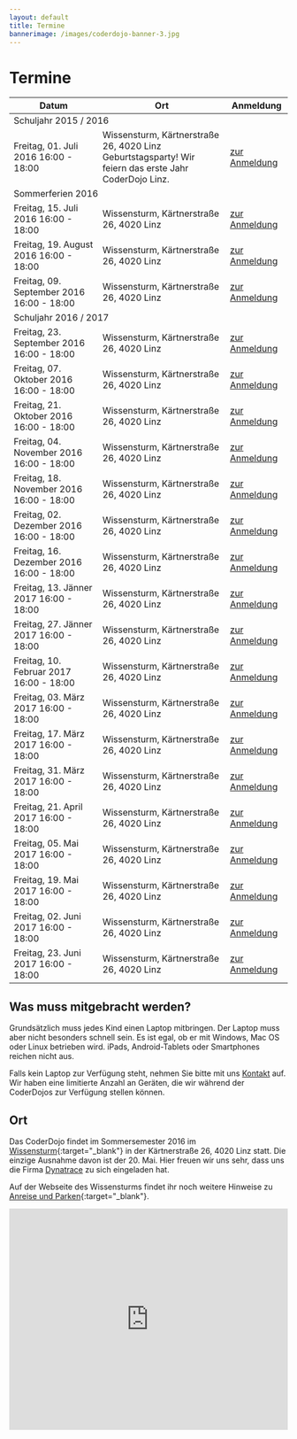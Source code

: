 ```yaml
---
layout: default
title: Termine
bannerimage: /images/coderdojo-banner-3.jpg
---
```


# Termine

<table class="table">
  <thead>
    <tr>
      <th>Datum</th>
	  <th>Ort</th>
      <th>Anmeldung</th>
    </tr>
  </thead>
  <tbody>
      <tr class="subtitle">
          <td colspan="3">Schuljahr 2015 / 2016</td>
      </tr>
	<tr>
	  <td>Freitag, 01. Juli 2016 16:00 - 18:00</td>
	  <td>Wissensturm, Kärtnerstraße 26, 4020 Linz<br/><span class="warning">Geburtstagsparty! Wir feiern das erste Jahr CoderDojo Linz.</span></td>
	  <td><a href="https://www.eventbrite.de/e/coderdojo-linz-wissensturm-tickets-19903132806" target="_blank">zur Anmeldung</a></td>
	</tr>
       <tr class="subtitle">
          <td colspan="3">Sommerferien 2016</td>
      </tr>
      <tr>
	  <td>Freitag, 15. Juli 2016 16:00 - 18:00</td>
	  <td>Wissensturm, Kärtnerstraße 26, 4020 Linz</td>
	  <td><a href="https://www.eventbrite.de/e/coderdojo-linz-wissensturm-tickets-26026374587" target="_blank">zur Anmeldung</a></td>
	</tr>
    <tr>
        <td>Freitag, 19. August 2016 16:00 - 18:00</td>
        <td>Wissensturm, Kärtnerstraße 26, 4020 Linz</td>
        <td><a href="https://www.eventbrite.de/e/coderdojo-linz-wissensturm-tickets-26026375590" target="_blank">zur Anmeldung</a></td>
    </tr>
    <tr>
        <td>Freitag, 09. September 2016 16:00 - 18:00</td>
        <td>Wissensturm, Kärtnerstraße 26, 4020 Linz</td>
        <td><a href="https://www.eventbrite.de/e/coderdojo-linz-wissensturm-tickets-26026376593" target="_blank">zur Anmeldung</a></td>
    </tr>
    <tr class="subtitle">
        <td colspan="3">Schuljahr 2016 / 2017</td>
    </tr>
    <tr>
        <td>Freitag, 23. September 2016 16:00 - 18:00</td>
        <td>Wissensturm, Kärtnerstraße 26, 4020 Linz</td>
        <td><a href="https://www.eventbrite.de/e/coderdojo-linz-wissensturm-tickets-26026377596" target="_blank">zur Anmeldung</a></td>
    </tr>
    <tr>
        <td>Freitag, 07. Oktober 2016 16:00 - 18:00</td>
        <td>Wissensturm, Kärtnerstraße 26, 4020 Linz</td>
        <td><a href="https://www.eventbrite.de/e/coderdojo-linz-wissensturm-tickets-26026378599" target="_blank">zur Anmeldung</a></td>
    </tr>
    <tr>
        <td>Freitag, 21. Oktober 2016 16:00 - 18:00</td>
        <td>Wissensturm, Kärtnerstraße 26, 4020 Linz</td>
        <td><a href="https://www.eventbrite.de/e/coderdojo-linz-wissensturm-tickets-26026379602" target="_blank">zur Anmeldung</a></td>
    </tr>
    <tr>
        <td>Freitag, 04. November 2016 16:00 - 18:00</td>
        <td>Wissensturm, Kärtnerstraße 26, 4020 Linz</td>
        <td><a href="https://www.eventbrite.de/e/coderdojo-linz-wissensturm-tickets-26026380605" target="_blank">zur Anmeldung</a></td>
    </tr>
    <tr>
        <td>Freitag, 18. November 2016 16:00 - 18:00</td>
        <td>Wissensturm, Kärtnerstraße 26, 4020 Linz</td>
        <td><a href="https://www.eventbrite.de/e/coderdojo-linz-wissensturm-tickets-26026381608" target="_blank">zur Anmeldung</a></td>
    </tr>
    <tr>
        <td>Freitag, 02. Dezember 2016 16:00 - 18:00</td>
        <td>Wissensturm, Kärtnerstraße 26, 4020 Linz</td>
        <td><a href="https://www.eventbrite.de/e/coderdojo-linz-wissensturm-tickets-26026382611" target="_blank">zur Anmeldung</a></td>
    </tr>
    <tr>
        <td>Freitag, 16. Dezember 2016 16:00 - 18:00</td>
        <td>Wissensturm, Kärtnerstraße 26, 4020 Linz</td>
        <td><a href="https://www.eventbrite.de/e/coderdojo-linz-wissensturm-tickets-26026383614" target="_blank">zur Anmeldung</a></td>
    </tr>
    <tr>
        <td>Freitag, 13. Jänner 2017 16:00 - 18:00</td>
        <td>Wissensturm, Kärtnerstraße 26, 4020 Linz</td>
        <td><a href="https://www.eventbrite.de/e/coderdojo-linz-wissensturm-tickets-26026384617" target="_blank">zur Anmeldung</a></td>
    </tr>
    <tr>
        <td>Freitag, 27. Jänner 2017 16:00 - 18:00</td>
        <td>Wissensturm, Kärtnerstraße 26, 4020 Linz</td>
        <td><a href="https://www.eventbrite.de/e/coderdojo-linz-wissensturm-tickets-26026385620" target="_blank">zur Anmeldung</a></td>
    </tr>
    <tr>
        <td>Freitag, 10. Februar 2017 16:00 - 18:00</td>
        <td>Wissensturm, Kärtnerstraße 26, 4020 Linz</td>
        <td><a href="https://www.eventbrite.de/e/coderdojo-linz-wissensturm-tickets-26026386623" target="_blank">zur Anmeldung</a></td>
    </tr>
    <tr>
        <td>Freitag, 03. März 2017 16:00 - 18:00</td>
        <td>Wissensturm, Kärtnerstraße 26, 4020 Linz</td>
        <td><a href="https://www.eventbrite.de/e/coderdojo-linz-wissensturm-tickets-26026387626" target="_blank">zur Anmeldung</a></td>
    </tr>
    <tr>
        <td>Freitag, 17. März 2017 16:00 - 18:00</td>
        <td>Wissensturm, Kärtnerstraße 26, 4020 Linz</td>
        <td><a href="https://www.eventbrite.de/e/coderdojo-linz-wissensturm-tickets-26026388629" target="_blank">zur Anmeldung</a></td>
    </tr>
    <tr>
        <td>Freitag, 31. März 2017 16:00 - 18:00</td>
        <td>Wissensturm, Kärtnerstraße 26, 4020 Linz</td>
        <td><a href="https://www.eventbrite.de/e/coderdojo-linz-wissensturm-tickets-26026389632" target="_blank">zur Anmeldung</a></td>
    </tr>
    <tr>
        <td>Freitag, 21. April 2017 16:00 - 18:00</td>
        <td>Wissensturm, Kärtnerstraße 26, 4020 Linz</td>
        <td><a href="https://www.eventbrite.de/e/coderdojo-linz-wissensturm-tickets-26026390635" target="_blank">zur Anmeldung</a></td>
    </tr>
    <tr>
        <td>Freitag, 05. Mai 2017 16:00 - 18:00</td>
        <td>Wissensturm, Kärtnerstraße 26, 4020 Linz</td>
        <td><a href="https://www.eventbrite.de/e/coderdojo-linz-wissensturm-tickets-26026391638" target="_blank">zur Anmeldung</a></td>
    </tr>
    <tr>
        <td>Freitag, 19. Mai 2017 16:00 - 18:00</td>
        <td>Wissensturm, Kärtnerstraße 26, 4020 Linz</td>
        <td><a href="https://www.eventbrite.de/e/coderdojo-linz-wissensturm-tickets-26026392641" target="_blank">zur Anmeldung</a></td>
    </tr>
    <tr>
        <td>Freitag, 02. Juni 2017 16:00 - 18:00</td>
        <td>Wissensturm, Kärtnerstraße 26, 4020 Linz</td>
        <td><a href="https://www.eventbrite.de/e/coderdojo-linz-wissensturm-tickets-26026393644" target="_blank">zur Anmeldung</a></td>
    </tr>
    <tr>
        <td>Freitag, 23. Juni 2017 16:00 - 18:00</td>
        <td>Wissensturm, Kärtnerstraße 26, 4020 Linz</td>
        <td><a href="https://www.eventbrite.de/e/coderdojo-linz-wissensturm-tickets-26026394647" target="_blank">zur Anmeldung</a></td>
    </tr>
  </tbody>
</table>

## Was muss mitgebracht werden?

Grundsätzlich muss jedes Kind einen Laptop mitbringen. Der Laptop muss aber nicht besonders schnell sein. Es ist egal, ob er mit Windows, Mac OS oder Linux betrieben wird. iPads, Android-Tablets oder Smartphones reichen nicht aus.

Falls kein Laptop zur Verfügung steht, nehmen Sie bitte mit uns [Kontakt](http://coderdojo-linz.github.io/kontakt.html) auf. Wir haben eine limitierte Anzahl an Geräten, die wir während der CoderDojos zur Verfügung stellen können.

## Ort

Das CoderDojo findet im Sommersemester 2016 im [Wissensturm](http://www.linz.at/wissensturm/){:target="_blank"} in der Kärtnerstraße 26, 4020 Linz statt. 
Die einzige Ausnahme davon ist der 20. Mai. Hier freuen wir uns sehr, dass uns die Firma <a href="http://www.dynatrace.com/de/" target="_blank">Dynatrace</a> zu sich eingeladen hat.

Auf der Webseite des Wissensturms findet ihr noch weitere Hinweise zu [Anreise und Parken](http://www.linz.at/wissensturm/anreise.asp){:target="_blank"}.

<iframe frameborder="0" style="border: 0; width: 100%; height: 400px;" src="https://www.google.com/maps/embed/v1/place?q=Wissensturm%20Volkshochschule%20Linz%20Stadtbibliothek%2C%20K%C3%A4rntnerstra%C3%9Fe%2C%20Linz%2C%20Austria&key=AIzaSyAAgaQBWJByXn9NNkGVGGRFRxGXUWXxBXE" allowfullscreen></iframe> 
